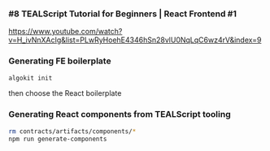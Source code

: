 ### #8 TEALScript Tutorial for Beginners | React Frontend #1

https://www.youtube.com/watch?v=H_ivNnXAcIg&list=PLwRyHoehE4346hSn28vlU0NqLqC6wz4rV&index=9

### Generating FE boilerplate

```.sh
algokit init
```

then choose the React boilerplate

### Generating React components from TEALScript tooling

```.sh
rm contracts/artifacts/components/*
npm run generate-components
```